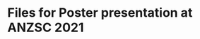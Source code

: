 
<!-- README.md is generated from README.Rmd. Please edit that file -->

# Files for Poster presentation at ANZSC 2021
